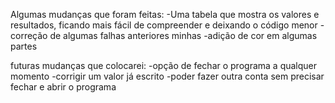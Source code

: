 Algumas mudanças que foram feitas:
-Uma tabela que mostra os valores e resultados, ficando mais 
fácil de compreender e deixando o código menor
-correção de algumas falhas anteriores minhas
-adição de cor em algumas partes

futuras mudanças que colocarei:
-opção de fechar o programa a qualquer momento
-corrigir um valor já escrito
-poder fazer outra conta sem precisar fechar e abrir o programa